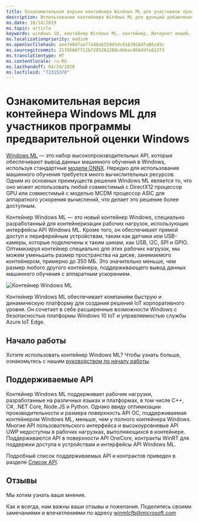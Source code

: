 ```yaml
---
title: Ознакомительная версия контейнера Windows ML для участников программы предварительной оценки Windows
description: Использование контейнера Windows ML для функций добавления машинного обучения в устройство IoT.
ms.date: 10/14/2019
ms.topic: article
keywords: windows 10, контейнер Windows ML, контейнер, Интернет вещей, Edge
ms.localizationpriority: medium
ms.openlocfilehash: aee749d7aa77a48a6559d5dcd183926dfa86cd3c
ms.sourcegitcommit: 2139506ff12b7205283288c4bbac866ddfa812f3
ms.translationtype: HT
ms.contentlocale: ru-RU
ms.lasthandoff: 04/24/2020
ms.locfileid: "72315378"
---
```

# <a name="windows-ml-container-insider-preview"></a>Ознакомительная версия контейнера Windows ML для участников программы предварительной оценки Windows

[Windows ML](https://docs.microsoft.com/windows/ai/windows-ml/) — это набор высокопроизводительных API, которые обеспечивают вывод данных машинного обучения в Windows, используя стандартные [модели ONNX](https://docs.microsoft.com/windows/ai/windows-ml/get-onnx-model).  Нередко для использования машинного обучения требуется много вычислительных ресурсов. Одним из основных преимуществ решения Windows ML является то, что оно может использовать любой совместимый с DirectX12 процессор GPU или совместимый с моделью MCDM процессор ASIC для аппаратного ускорения вычислений, что делает это решение более доступным.

Контейнер Windows ML — это новый контейнер Windows, специально разработанный для контейнеризации рабочих нагрузок, использующих интерфейсы API Windows ML. Кроме того, он обеспечивает прямой доступ к периферийным устройствам, таким как датчики или USB-камеры, которые подключены к таким шинам, как USB, I2C, SPI и GPIO. Оптимизируя контейнер специально для этих рабочих нагрузок, мы можем уменьшить размер пространства на диске, занимаемого контейнером, примерно до 350 МБ. Это значительно меньше, чем размер любого другого контейнера, поддерживающего вывод данных машинного обучения с аппаратным ускорением.  

![Контейнер Windows ML](./images/winmlcontainer.png)

Контейнер Windows ML обеспечивает компаниям быструю и динамическую платформу для создания решений IoT корпоративного уровня. Он сочетает в себе расширенные возможности Windows с безопасностью платформы Windows 10 IoT и управляемостью службы Azure IoT Edge.

## <a name="getting-started"></a>Начало работы

Хотите использовать контейнер Windows ML? Чтобы узнать больше, ознакомьтесь с нашим [руководством по началу работы](getting-started.md).

## <a name="supported-apis"></a>Поддерживаемые API

Контейнер Windows ML поддерживает рабочие нагрузки, разработанные на различных языках и платформах, в том числе C++, C#, .NET Core, Node.JS и Python. Однако ввиду оптимизации производительности и размера поверхность API ОС, поддерживаемая контейнером Windows ML, меньше, чем у полного контейнера Windows. Многие API пользовательского интерфейса и высокоуровневые API UWP недоступны в рабочих нагрузках, выполняющихся в контейнере. Поддерживаются API в поверхности API OneCore, контракты WinRT для поддержки доступа к устройствам и интерфейсы API Windows ML.

Подробный список поддерживаемых API и контрактов приведен в разделе [Список API](api-list.md).

## <a name="feedback"></a>Отзывы

Мы хотим узнать ваше мнение.

Как и всегда, нам важны ваши отзывы и пожелания. Поделитесь своими замечаниями и впечатлениями по адресу winmlcfb@microsoft.com
